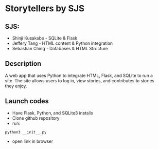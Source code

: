 # Storytellers by SJS

## SJS:
* Shinji Kusakabe - SQLite & Flask
* Jeffery Tang - HTML content & Python integration
* Sebastian Ching - Databases & HTML Structure

## Description
A web app that uses Python to integrate HTML, Flask, and SQLite to run a site. The site 
allows users to log in, view stories, and contributes to stories they enjoy.

## Launch codes
* Have Flask, Python, and SQLite3 installs
* Clone github repository
* run:
```
python3 __init__.py
```
* open link in browser